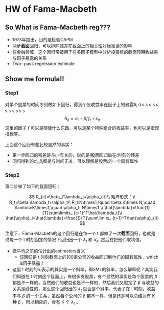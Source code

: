 # HW of Fama-Macbeth

## So What is Fama-Macbeth reg???

- 1973年提出，目的是检验CAPM
- 两步**截面**回归，可以排除残差在截面上的相关性对标准误的影响
- 在金融领域，这个回归常被用于在多因子模型中分析投资标的截面预期收益率与因子暴露的关系
- Two- pass regression estimate

## Show me formula!!

### Step1

对单个股票的时间序列做如下回归，得到个股收益率在因子上的暴露$\beta_i$ d s s s s s s s s s s s
$$
R_{it}=\alpha_i+\beta_i'f_t+\varepsilon_{it}
$$
这里的因子 $f$ 可以是随便什么东西，可以是某个特殊组合的收益率，也可以是宏观指标等。

上面这个回归有些比较显然的事实：

- 第一步回归的残差是与$i,t$有关的，说的是$i$股票回归后在$t$时刻的残差
- 回归得到的$\alpha_i,\beta_i$都是与时间无关，可以理解是股票$i$的一个固有属性

### Step2

第二步做了如下的截面回归：

$$
R_{it}=\beta_i'\lambda_t+\alpha_{it}\\
矩阵形式：\\
R_t=\beta'\lambda_t+\alpha_t\\
R_t:N\times1,\quad
\beta:K\times N,\quad
\lambda:K\times1,\quad
\alpha_t: N\times1
\\
\hat{\lambda}=\frac{1}{T}\sum\limits_ {t=1}^T\hat{\lambda_t}\\
\hat{\alpha}_i=\hat{\lambda}=\frac{1}{T}\sum\limits_ {t=1}^T\hat{\alpha}_{it}
$$

注意下，Fama-Macbeth的这个回归是在每一个 t 都做了一次**截面**回归，也就是说每一个 t 时刻固定的情况下回归出一个 $\lambda_t$ 和 $\alpha_{it}$ ,然后在把他们取均值。

- 做平均之前的估计出的estimators含义
  - 该回归是 t 时刻截面上的100家公司的收益回归到他们的固有属性，which is因子暴露上
- 这里 t 时刻的$\lambda_t$表示的其实是一个斜率，即SML的斜率，怎么解释呢？其实我们知道在 t 时刻这个截面上，有很多支股票，有个显然的事实是每个股票的 $\beta$ 都是不一样的，当然他们的收益也是不一样的，然后我们又假定了 $\beta$ 与收益的关系是线性的，那么这个回归出的 $\lambda_t$ 就会是个斜率，代表了在 t 时刻，收益率与 $\beta$ 的一个关系，虽然每个公司的 $\beta$ 都不一样，但是还是可以总结为有 K 种 $\beta$ ，所以相应的，会有 K 个 $\lambda_t$ 。